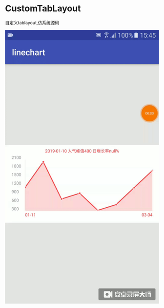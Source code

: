 # CustomTabLayout
自定义tablayout,仿系统源码

![](https://github.com/shandianwuyou/CustomLineChart/blob/master/app/linechart.gif?raw=true)  
